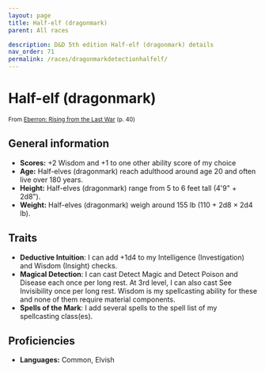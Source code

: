 ```yaml
---
layout: page
title: Half-elf (dragonmark)
parent: All races

description: D&D 5th edition Half-elf (dragonmark) details
nav_order: 71
permalink: /races/dragonmarkdetectionhalfelf/
---
```


# Half-elf (dragonmark)

<small>From <a target="_blank" href="https://dnd.wizards.com/products/tabletop-games/rpg-products/eberron">Eberron: Rising from the Last War</a> (p. 40)</small>


## General information

- **Scores:** +2 Wisdom and +1 to one other ability score of my choice
- **Age:** Half-elves (dragonmark) reach adulthood around age 20 and often live over 180 years.
- **Height:** Half-elves (dragonmark) range from 5 to 6 feet tall (4'9" + 2d8").
- **Weight:** Half-elves (dragonmark) weigh around 155 lb (110 + 2d8 × 2d4 lb).

## Traits

- **Deductive Intuition**: I can add +1d4 to my Intelligence (Investigation) and Wisdom (Insight) checks.
- **Magical Detection**: I can cast Detect Magic and Detect Poison and Disease each once per long rest. At 3rd level, I can also cast See Invisibility once per long rest. Wisdom is my spellcasting ability for these and none of them require material components.
- **Spells of the Mark**: I add several spells to the spell list of my spellcasting class(es).

## Proficiencies

- **Languages:** Common, Elvish